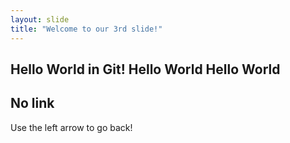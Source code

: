 ```yaml
---
layout: slide
title: "Welcome to our 3rd slide!"
---
```

Hello World in Git! Hello World Hello World
-----------
No link
------
Use the left arrow to go back!
